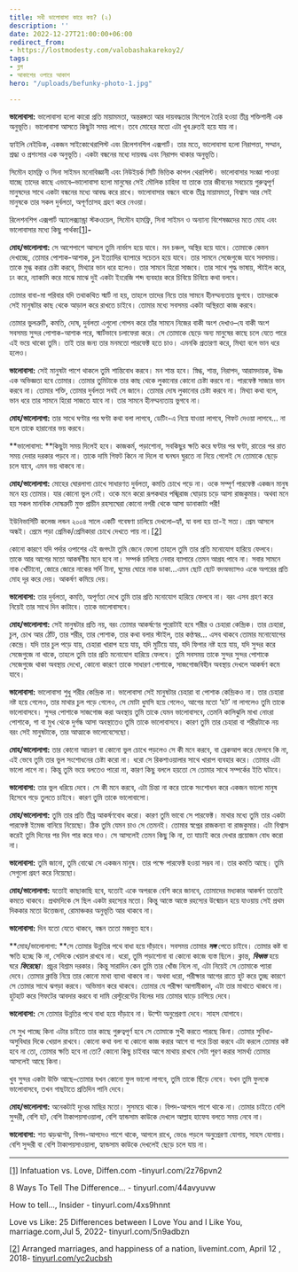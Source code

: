 ```yaml
---
title: সখী ভালোবাসা কারে কয়? (২)
description: ''
date: 2022-12-27T21:00:00+06:00
redirect_from:
- https://lostmodesty.com/valobashakarekoy2/
tags:
- ব্লগ
- আকাশের ওপারে আকাশ
hero: "/uploads/befunky-photo-1.jpg"

---
```

**ভালোবাসা:** ভালোবাসা হলো কারো প্রতি মায়ামমতা, অন্তরঙ্গতা আর দায়বদ্ধতার মিশেলে তৈরি হওয়া তীব্র শক্তিশালী এক অনুভূতি। ভালোবাসা আসতে কিছুটা সময় লাগে। তবে মোহের মতো এটা খুব দ্রুতই হয়ে যায় না।

হ্যাইলি নেইডিক, একজন সাইকোথেরাপিস্ট এবং রিলেশনশিপ এক্সপার্ট। তার মতে, ভালোবাসা হলো নিরাপত্তা, সম্মান, শ্রদ্ধা ও প্রশংসার এক অনুভূতি। একটা বন্ধনের মধ্যে দায়বদ্ধ এবং নিরাপদ থাকার অনুভূতি।

সিমৌন হামফ্রি ও সিনা সাইমন মনোবিজ্ঞানী এবং নিউইয়র্ক সিটি ভিত্তিক কাপল থেরাপিস্ট। ভালোবাসার সংজ্ঞা পাওয়া যাচ্ছে তাদের কাছে এভাবে–ভালোবাসা হলো মানুষের সেই মৌলিক চাহিদা যা তাকে তার জীবনের সবচেয়ে গুরুত্বপূর্ণ মানুষদের সাথে একটা বন্ধনের মধ্যে আবদ্ধ করে রাখে। ভালোবাসার বন্ধনে থাকে তীব্র মায়ামমতা, বিশ্বাস আর সেই মানুষকে তার সকল দুর্বলতা, অপূর্ণতাসহ গ্রহণ করে নেওয়া।

রিলেশনশিপ এক্সপার্ট অ্যালেক্স্যান্ড্রা স্টকওয়েল, সিমৌন হামফ্রি, সিনা সাইমন ও অন্যান্য বিশেষজ্ঞদের মতে মোহ এবং ভালোবাসার মধ্যে কিছু পার্থক্য[\[1\]](#_ftn1)**_-_**

**মোহ/ভালোলাগা:** সে আশেপাশে আসলে তুমি নার্ভাস হয়ে যাবে। মন চঞ্চল, অস্থির হয়ে যাবে। তোমাকে কেমন দেখাচ্ছে, তোমার পোশাক-আশাক, চুল ইত্যাদির ব্যাপারে সচেতন হয়ে যাবে। তার সামনে সেজেগুজে যাবে সবসময়। তাকে মুগ্ধ করার চেষ্টা করবে, মিথ্যার ভান ধরে হলেও। তার সামনে হিরো সাজবে। তার সাথে শুদ্ধ ভাষায়, স্টাইল করে, ঢং করে, ন্যাকামি করে মাঝে মাঝে দুই একটা ইংরেজি শব্দ ব্যবহার করে চিবিয়ে চিবিয়ে কথা বলবে।

তোমার বাবা-মা পরিবার যদি তথাকথিত স্মার্ট না হয়, তাহলে তাদের নিয়ে তার সামনে হীনম্মন্যতায় ভুগবে। তাদেরকে সেই মানুষটার কাছ থেকে আড়াল করে রাখতে চাইবে। তোমার মধ্যে সবসময় একটা অস্থিরতা কাজ করবে।

তোমার ভুলত্রুটি, কমতি, দোষ, দুর্বলতা এগুলো গোপন করে তাঁর সামনে নিজের বাকী অংশ দেখাও–যে বাকী অংশ সবসময় সুন্দর পোশাক-আশাক পরে, স্মার্টভাবে চলাফেরা করে। সে তোমাকে ছেড়ে অন্য মানুষের কাছে চলে যেতে পারে এই ভয়ে থাকো তুমি। তাই তার জন্য তার মনমতো পারফেক্ট হতে চাও। এমনকি প্রতারণা করে, মিথ্যা বলে ভান ধরে হলেও।

**ভালোবাসা:** সেই মানুষটা পাশে থাকলে তুমি শান্তিবোধ করবে। মন শান্ত হবে। স্নিগ্ধ, শান্ত, নিরাপদ, আরামদায়ক, উষ্ণ এক অভিজ্ঞতা হবে তোমার। তোমার তুমিটাকে তার কাছ থেকে লুকানোর কোনো চেষ্টা করবে না। পারফেক্ট সাজার ভান করবে না। তোমার শক্তি, তোমার দুর্বলতা সবই সে জানে। তোমার দোষ লুকানোর চেষ্টা করবে না। মিথ্যা কথা বলে, ভান ধরে তার সামনে হিরো সাজতে যাবে না। তার সামনে হীনম্মন্যতায় ভুগবে না।

**মোহ/ভালোলাগা:** তার সাথে ঘণ্টার পর ঘণ্টা কথা বলা লাগবে, ডেটিং-এ নিয়ে যাওয়া লাগবে, গিফট দেওয়া লাগবে… না হলে তাকে হারানোর ভয় করবে।

**ভালোবাসা: **কিছুটা সময় দিলেই হবে। কাজকর্ম, পড়াশোনা, সবকিছুর ক্ষতি করে ঘণ্টার পর ঘণ্টা, রাতের পর রাত সময় দেবার দরকার পড়বে না। তাকে দামি গিফট কিনে না দিলে বা ঘনঘন ঘুরতে না নিয়ে গেলেই সে তোমাকে ছেড়ে চলে যাবে, এমন ভয় থাকবে না।

**মোহ/ভালোলাগা:** মোহের ঘোরলাগা চোখে সাধারণত দুর্বলতা, কমতি চোখে পড়ে না। ওকে সম্পূর্ণ পারফেক্ট একজন মানুষ মনে হয় তোমার। যার কোনো ভুল নেই। ওকে মনে করো রূপকথার পঙ্খিরাজ ঘোড়ায় চড়ে আসা রাজকুমার। অথবা মনে হয় সকল মানবিক দোষত্রুটি মুক্ত প্রাচীন রহস্যঘেরা কোনো নগরী থেকে আসা ডানাকাটা পরী!

ইউনিভার্সিটি কলেজ লন্ডন ২০০৪ সালে একটি গবেষণা চালিয়ে দেখলো–হ্যাঁ, যা বলা হয় তা-ই সত্য। প্রেম আসলে অন্ধই। প্রেমে পড়া প্রেমিক/প্রেমিকারা চোখে দেখতে পায় না।[\[2\]](#_ftn2)

কোনো কারণে যদি পর্দার ওপাশের এই জগৎটা তুমি জেনে ফেলো তাহলে তুমি তার প্রতি মনোযোগ হারিয়ে ফেলবে। তাকে আর আগের মতো আকর্ষণীয় মনে হবে না। সম্পর্ক চালিয়ে নেবার ব্যাপারে তেমন আগ্রহ পাবে না। সবার সামনে নাক খোঁটানো, জোরে জোরে নাকের সর্দি টানা, ঘুমের ঘোরে নাক ডাকা…এমন ছোট ছোট বদঅভ্যাসও একে অপরের প্রতি মোহ দূর করে দেয়। আকর্ষণ কমিয়ে দেয়।

**ভালোবাসা:** তার দুর্বলতা, কমতি, অপূর্ণতা দেখে তুমি তার প্রতি মনোযোগ হারিয়ে ফেলবে না। বরং এসব গ্রহণ করে নিয়েই তার সাথে দিন কাটাবে। তাকে ভালোবাসবে।

**মোহ/ভালোলাগা:** সেই মানুষটার প্রতি নয়, বরং তোমার আকর্ষণের পুরোটাই হবে শরীর ও চেহারা কেন্দ্রিক। তার চেহারা, চুল, চোখ আর ঠোঁট, তার শরীর, তার পোশাক, তার কথা বলার স্টাইল, তার কণ্ঠস্বর… এসব থাকবে তোমার মনোযোগের কেন্দ্রে। যদি তার চুল পড়ে যায়, চেহারা খারাপ হয়ে যায়, যদি মুটিয়ে যায়, যদি ফিগার নষ্ট হয়ে যায়, যদি সুন্দর করে সেজেগুজে না থাকে, তাহলে তুমি তার প্রতি মনোযোগ হারিয়ে ফেলবে। তুমি সবসময় তাকে সুন্দর সুন্দর পোশাকে সেজেগুজে থাকা অবস্থায় দেখো, কোনো কারণে তাকে সাধারণ পোশাকে, সাজগোজবিহীন অবস্থায় দেখলে আকর্ষণ কমে যাবে।

**ভালোবাসা:** ভালোবাসা শুধু শরীর কেন্দ্রিক না। ভালোবাসা সেই মানুষটার চেহারা বা পোশাক কেন্দ্রিকও না। তার চেহারা নষ্ট হয়ে গেলেও, তার মাথার চুল পড়ে গেলেও, সে মোটা ধুমসি হয়ে গেলেও, আগের মতো ‘হট’ না লাগলেও তুমি তাকে ভালোবাসবে। সুন্দর পোশাকে সাজগোজ করা অবস্থায় তুমি তাকে যেমন ভালোবাসবে, তেমনি কালিঝুলি মাখা নোংরা পোশাকে, গা বা মুখ থেকে দুর্গন্ধ আসা অবস্থাতেও তুমি তাকে ভালোবাসবে। কারণ তুমি তার চেহারা বা শরীরটাকে নয় বরং সেই মানুষটাকে, তার আত্মাকে ভালোবেসেছো।

**মোহ/ভালোলাগা:** তার কোনো আচরণ বা কোনো ভুল চোখে পড়লেও সে কী মনে করবে, বা ব্রেকআপ করে ফেলবে কি না, এই ভেবে তুমি তার ভুল সংশোধনের চেষ্টা করো না। ধরো সে রিকশাওয়ালার সাথে খারাপ ব্যবহার করে। তোমার এটা ভালো লাগে না। কিন্তু তুমি ভয়ে বলতেও পারো না, কারণ কিছু বললে হয়তো সে তোমার সাথে সম্পর্কের ইতি ঘটাবে।

**ভালোবাসা:** তার ভুল ধরিয়ে দেবে। সে কী মনে করবে, এটা চিন্তা না করে তাকে সংশোধন করে একজন ভালো মানুষ হিসেবে গড়ে তুলতে চাইবে। কারণ তুমি তাকে ভালোবাসো।

**মোহ/ভালোলাগা:** তুমি তার প্রতি তীব্র আকর্ষণবোধ করো। কারণ তুমি ভাবো সে পারফেক্ট। মাথার মধ্যে তুমি তার একটা পারফেক্ট ইমেজ বানিয়ে নিয়েছো। ঠিক তুমি যেমন চাও সে তেমনই। তোমার স্বপ্নের রাজকন্যা বা রাজকুমার। এটা বিশ্বাস করেই তুমি দিনের পর দিন পার করে দাও। সে আসলেই তেমন কিছু কি না, তা যাচাই করে দেখার প্রয়োজন বোধ করো না।

**ভালোবাসা:** তুমি জানো, তুমি বোঝো সে একজন মানুষ। তার পক্ষে পারফেক্ট হওয়া সম্ভব না। তার কমতি আছে। তুমি সেগুলো গ্রহণ করে নিয়েছো।

**মোহ/ভালোলাগা:** যতোই কাছাকাছি হবে, যতোই একে অপরকে বেশি করে জানবে, তোমাদের মধ্যকার আকর্ষণ ততোই কমতে থাকবে। প্রথমদিকে সে ছিল একটা রহস্যের মতো। কিন্তু আস্তে আস্তে রহস্যের উন্মোচন হয়ে যাওয়ায় সেই প্রথম দিককার মতো উত্তেজনা, রোমাঞ্চকর অনুভূতি আর থাকবে না।

**ভালোবাসা:** দিন যতো যেতে থাকবে, বন্ধন ততো মজবুত হবে।

**মোহ/ভালোলাগা: **সে তোমার উন্নতির পথে বাধা হয়ে দাঁড়াবে। সবসময় তোমার **_সঙ্গ_** পেতে চাইবে। তোমার কষ্ট বা ক্ষতি হচ্ছে কি না, সেদিকে খেয়াল রাখবে না। ধরো, তুমি পড়াশোনা বা কোনো কাজে ব্যস্ত ছিলে। ক্লান্ত, **_বিধ্বস্ত_** হয়ে ঘরে **_ফিরেছো_**। প্রচুর বিশ্রাম দরকার। কিন্তু সারাদিন কেন তুমি তার খোঁজ নিলে না, এটা নিয়েই সে তোমাকে প্যারা দেবে। তোমার ক্লান্তি নিয়ে তার কোনো মাথা ব্যাথা থাকবে না। অথবা ধরো, পরীক্ষার আগের রাতে হুট করে তুচ্ছ কারণে সে তোমার সাথে ঝগড়া করবে। অভিমান করে থাকবে। তোমার যে পরীক্ষা আগামীকাল, এটা তার মাথাতে থাকবে না। হুটহাট করে গিফটের আবদার করবে বা দামি রেস্টুরেন্টের বিলের দায় তোমার ঘাড়ে চাপিয়ে দেবে।

**ভালোবাসা:** সে তোমার উন্নতির পথে বাধা হয়ে দাঁড়াবে না। উল্টো অনুপ্রেরণা দেবে। সাহস যোগাবে।

সে সুখ পাচ্ছে কিনা এটার চাইতে তার কাছে গুরুত্বপূর্ণ হবে সে তোমাকে সুখী করতে পারছে কিনা। তোমার সুবিধা-অসুবিধার দিকে খেয়াল রাখবে। কোনো কথা বলা বা কোনো কাজ করার আগে বা পরে চিন্তা করবে এটা করলে তোমার কষ্ট হবে না তো, তোমার ক্ষতি হবে না তো? কোনো কিছু চাইবার আগে মাথায় রাখবে সেটা পূরণ করার সামর্থ্য তোমার আসলেই আছে কিনা।

খুব সুন্দর একটা উক্তি আছে–তোমার যখন কোনো ফুল ভালো লাগবে, তুমি তাকে ছিঁড়ে নেবে। যখন তুমি ফুলকে ভালোবাসবে, তখন গাছটাতে প্রতিদিন পানি দেবে।

**মোহ/ভালোলাগা:** অনেকটাই দুধের মাছির মতো। সুসময়ে থাকে। বিপদ-আপদে পাশে থাকে না। তোমার চাইতে বেশি সুন্দরী, বেশি হট, বেশি টাকাপয়সাওয়ালা, বেশি হ্যান্ডসাম কাউকে দেখলে আল্লাহ হাফেয বলতে সময় নেবে না।

**ভালোবাসা:** শত ঝড়ঝাপ্টা, বিপদ-আপদেও পাশে থাকে, আগলে রাখে, ভেঙে পড়লে অনুপ্রেরণা যোগায়, সাহস যোগায়। বেশি সুন্দরী বা বেশি টাকাপয়সাওয়ালা, হ্যান্ডসাম কাউকে দেখলেই ছেড়ে চলে যায় না।

***

[\[1\]](#_ftnref1) Infatuation vs. Love, Diffen.com -tinyurl.com/2z76pvn2

8 Ways To Tell The Difference… - tinyurl.com/44avyuvw

How to tell…, Insider - tinyurl.com/4xs9hnnt

Love vs Like: 25 Differences between I Love You and I Like You, marriage.com,Jul 5, 2022- tinyurl.com/5n9adbzn

[\[2\]](#_ftnref2) Arranged marriages, and happiness of a nation, livemint.com, April 12 , 2018- [tinyurl.com/yc2ucbsh](https://tinyurl.com/yc2ucbsh)